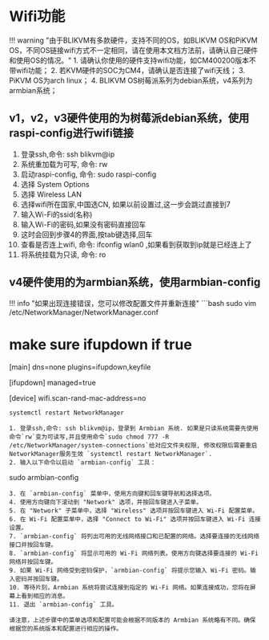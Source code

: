 # Wifi功能
!!! warning "由于BLIKVM有多款硬件，支持不同的OS，如BLIKVM OS和PiKVM OS，不同OS链接wifi方式不一定相同，请在使用本文档方法前，请确认自己硬件和使用OS的情况。"
    1. 请确认你使用的硬件支持wifi功能，如CM400200版本不带wifi功能；
    2. 若KVM硬件的SOC为CM4，请确认是否连接了wifi天线；
    3. PiKVM OS为arch linux；
    4. BLIKVM OS树莓派系列为debian系统，v4系列为armbian系统；

## **v1，v2，v3硬件使用的为树莓派debian系统，使用raspi-config进行wifi链接**

1. 登录ssh,命令: ssh blikvm@ip
2. 系统重加载为可写, 命令: rw
3. 启动raspi-config, 命令: sudo raspi-config
4. 选择 System Options
5. 选择 Wireless LAN
6. 选择wifi所在国家,中国选CN, 如果以前设置过,这一步会跳过直接到7
7. 输入Wi-Fi的ssid(名称)
8. 输入Wi-Fi的密码,如果没有密码直接回车
9. 这时会回到步骤4的界面,按tab键选择<Finish>,回车
10. 查看是否连上wifi, 命令: ifconfig wlan0 ,如果看到获取到ip就是已经连上了
11. 将系统挂载为只读, 命令: ro

## **v4硬件使用的为armbian系统，使用armbian-config**
!!! info "如果出现连接错误，您可以修改配置文件并重新连接"
    ```bash
   sudo vim /etc/NetworkManager/NetworkManager.conf
   # make sure ifupdown if true
   [main]
   dns=none
   plugins=ifupdown,keyfile

   [ifupdown]
   managed=true

   [device]
   wifi.scan-rand-mac-address=no
   ```
   systemctl restart NetworkManager

1. 登录ssh,命令: ssh blikvm@ip，登录到 Armbian 系统. 如果是只读系统需要先使用命令`rw`变为可读写,并且使用命令`sudo chmod 777 -R /etc/NetworkManager/system-connections`给对应文件夹权限, 修改权限后需要重启NetworkManager服务生效 `systemctl restart NetworkManager`.
2. 输入以下命令以启动 `armbian-config` 工具：
   ```
   sudo armbian-config
   ```
3. 在 `armbian-config` 菜单中，使用方向键和回车键导航和选择选项。
4. 使用方向键向下滚动到 "Network" 选项，并按回车键进入子菜单。
5. 在 "Network" 子菜单中，选择 "Wireless" 选项并按回车键进入 Wi-Fi 配置菜单。
6. 在 Wi-Fi 配置菜单中，选择 "Connect to Wi-Fi" 选项并按回车键进入 Wi-Fi 连接设置。
7. `armbian-config` 将列出可用的无线网络接口和已配置的网络。选择要连接的无线网络接口并按回车键。
8. `armbian-config` 将显示可用的 Wi-Fi 网络列表。使用方向键选择要连接的 Wi-Fi 网络并按回车键。
9. 如果 Wi-Fi 网络受到密码保护，`armbian-config` 将提示您输入 Wi-Fi 密码。输入密码并按回车键。
10. 等待片刻，Armbian 系统将尝试连接到指定的 Wi-Fi 网络。如果连接成功，您将在屏幕上看到相应的消息。
11. 退出 `armbian-config` 工具。

请注意，上述步骤中的菜单选项和配置可能会根据不同版本的 Armbian 系统略有不同。确保根据您的系统版本和配置进行相应的操作。

